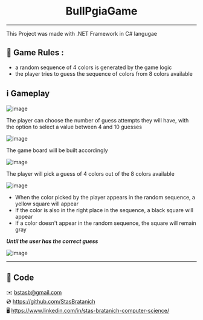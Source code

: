 <h1 align="center">BullPgiaGame</h1>

***

This Project was made with .NET Framework in C# langugae

## 🌟 Game Rules :

- a random sequence of 4 colors is generated by the game logic
- the player tries to guess the sequence of colors from 8 colors available

## ℹ️ Gameplay

![image](https://github.com/StasBratanich/BullPgiaGame/assets/83605505/d9042a4d-97a8-4fe2-a971-de0972b084f6)

The player can choose the number of guess attempts they will have, with the option to select a value between 4 and 10 guesses

![image](https://github.com/StasBratanich/BullPgiaGame/assets/83605505/cb20316c-f06f-4a12-80ba-9e52119f5d11)

The game board will be built accordingly

![image](https://github.com/StasBratanich/BullPgiaGame/assets/83605505/97aa794c-f563-4bed-8e1f-4ed09ceb4afa)

The player will pick a guess of 4 colors out of the 8 colors available

![image](https://github.com/StasBratanich/BullPgiaGame/assets/83605505/49cc451d-970d-4b88-84f7-44c496857716)

- When the color picked by the player appears in the random sequence, a yellow square will appear
- If the color is also in the right place in the sequence, a black square will appear
- If a color doesn't appear in the random sequence, the square will remain gray

***Until the user has the correct guess***

![image](https://github.com/StasBratanich/BullPgiaGame/assets/83605505/902a62b2-3bbc-4834-8e06-52fabe9ece23)

***

## 📑 Code



✉️ [bstasb@gmail.com](url)  
💿 https://github.com/StasBratanich  
🖥️ https://www.linkedin.com/in/stas-bratanich-computer-science/  
